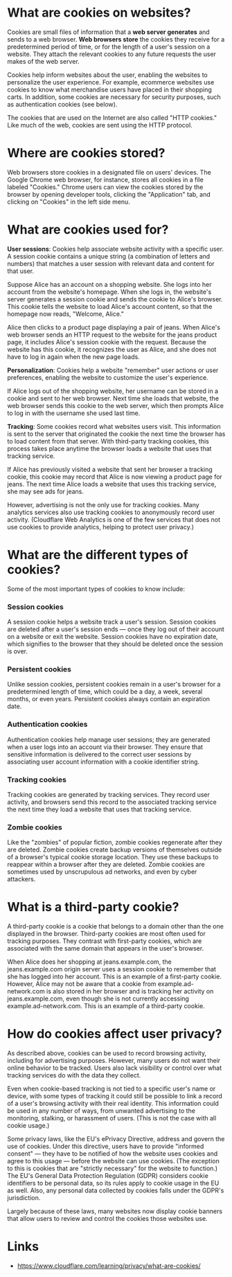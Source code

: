 # What are cookies on websites?

Cookies are small files of information that a **web server generates** and sends to a web browser. **Web browsers store** the cookies they receive for a predetermined period of time, or for the length of a user's session on a website. They attach the relevant cookies to any future requests the user makes of the web server.

Cookies help inform websites about the user, enabling the websites to personalize the user experience. For example, ecommerce websites use cookies to know what merchandise users have placed in their shopping carts. In addition, some cookies are necessary for security purposes, such as authentication cookies (see below).

The cookies that are used on the Internet are also called "HTTP cookies." Like much of the web, cookies are sent using the HTTP protocol.

# Where are cookies stored?

Web browsers store cookies in a designated file on users' devices. The Google Chrome web browser, for instance, stores all cookies in a file labeled "Cookies." Chrome users can view the cookies stored by the browser by opening developer tools, clicking the "Application" tab, and clicking on "Cookies" in the left side menu.

# What are cookies used for?

**User sessions**: Cookies help associate website activity with a specific user. A session cookie contains a unique string (a combination of letters and numbers) that matches a user session with relevant data and content for that user.

Suppose Alice has an account on a shopping website. She logs into her account from the website's homepage. When she logs in, the website's server generates a session cookie and sends the cookie to Alice's browser. This cookie tells the website to load Alice's account content, so that the homepage now reads, "Welcome, Alice."

Alice then clicks to a product page displaying a pair of jeans. When Alice's web browser sends an HTTP request to the website for the jeans product page, it includes Alice's session cookie with the request. Because the website has this cookie, it recognizes the user as Alice, and she does not have to log in again when the new page loads.

**Personalization**: Cookies help a website "remember" user actions or user preferences, enabling the website to customize the user's experience.

If Alice logs out of the shopping website, her username can be stored in a cookie and sent to her web browser. Next time she loads that website, the web browser sends this cookie to the web server, which then prompts Alice to log in with the username she used last time.

**Tracking**: Some cookies record what websites users visit. This information is sent to the server that originated the cookie the next time the browser has to load content from that server. With third-party tracking cookies, this process takes place anytime the browser loads a website that uses that tracking service.

If Alice has previously visited a website that sent her browser a tracking cookie, this cookie may record that Alice is now viewing a product page for jeans. The next time Alice loads a website that uses this tracking service, she may see ads for jeans.

However, advertising is not the only use for tracking cookies. Many analytics services also use tracking cookies to anonymously record user activity. (Cloudflare Web Analytics is one of the few services that does not use cookies to provide analytics, helping to protect user privacy.)

# What are the different types of cookies?

Some of the most important types of cookies to know include:

### Session cookies

A session cookie helps a website track a user's session. Session cookies are deleted after a user's session ends — once they log out of their account on a website or exit the website. Session cookies have no expiration date, which signifies to the browser that they should be deleted once the session is over.
### Persistent cookies

Unlike session cookies, persistent cookies remain in a user's browser for a predetermined length of time, which could be a day, a week, several months, or even years. Persistent cookies always contain an expiration date.

### Authentication cookies

Authentication cookies help manage user sessions; they are generated when a user logs into an account via their browser. They ensure that sensitive information is delivered to the correct user sessions by associating user account information with a cookie identifier string.

### Tracking cookies

Tracking cookies are generated by tracking services. They record user activity, and browsers send this record to the associated tracking service the next time they load a website that uses that tracking service.

### Zombie cookies

Like the "zombies" of popular fiction, zombie cookies regenerate after they are deleted. Zombie cookies create backup versions of themselves outside of a browser's typical cookie storage location. They use these backups to reappear within a browser after they are deleted. Zombie cookies are sometimes used by unscrupulous ad networks, and even by cyber attackers.

# What is a third-party cookie?

A third-party cookie is a cookie that belongs to a domain other than the one displayed in the browser. Third-party cookies are most often used for tracking purposes. They contrast with first-party cookies, which are associated with the same domain that appears in the user's browser.

When Alice does her shopping at jeans.example.com, the jeans.example.com origin server uses a session cookie to remember that she has logged into her account. This is an example of a first-party cookie. However, Alice may not be aware that a cookie from example.ad-network.com is also stored in her browser and is tracking her activity on jeans.example.com, even though she is not currently accessing example.ad-network.com. This is an example of a third-party cookie.

# How do cookies affect user privacy?

As described above, cookies can be used to record browsing activity, including for advertising purposes. However, many users do not want their online behavior to be tracked. Users also lack visibility or control over what tracking services do with the data they collect.

Even when cookie-based tracking is not tied to a specific user's name or device, with some types of tracking it could still be possible to link a record of a user's browsing activity with their real identity. This information could be used in any number of ways, from unwanted advertising to the monitoring, stalking, or harassment of users. (This is not the case with all cookie usage.)

Some privacy laws, like the EU's ePrivacy Directive, address and govern the use of cookies. Under this directive, users have to provide "informed consent" — they have to be notified of how the website uses cookies and agree to this usage — before the website can use cookies. (The exception to this is cookies that are "strictly necessary" for the website to function.) The EU's General Data Protection Regulation (GDPR) considers cookie identifiers to be personal data, so its rules apply to cookie usage in the EU as well. Also, any personal data collected by cookies falls under the GDPR's jurisdiction.

Largely because of these laws, many websites now display cookie banners that allow users to review and control the cookies those websites use.

# Links
- https://www.cloudflare.com/learning/privacy/what-are-cookies/